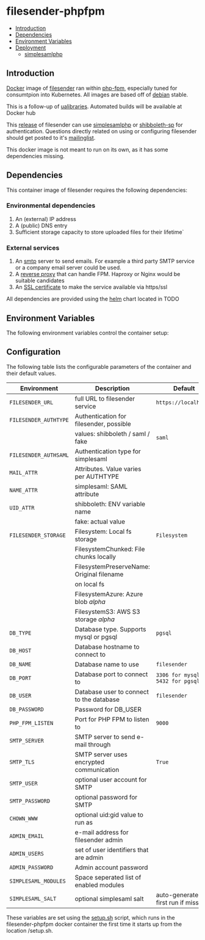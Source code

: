 # filesender-phpfpm

- [Introduction](#introduction)
- [Dependencies](#dependencies)
- [Environment Variables](#environment-variables)
- [Deployment](#deployment)
  - [simplesamlphp](#simplesamlphp)

## Introduction
[Docker](https://www.docker.com/what-docker) image of [filesender](https://filesender.org) ran within [php-fpm](https://php-fpm.org/), especially tuned for consumtpion into Kubernetes. All images are based off of [debian](https://www.debian.org/) stable.

This is a follow-up of [ualibraries](https://github.com/ualibraries/filesender-phpfpm). Automated builds will be available at Docker hub

This [release](https://github.com/filesender/filesender) of filesender can use [simplesamlphp](https://simplesamlphp.org/) or [shibboleth-sp](https://www.shibboleth.net/products/service-provider) for authentication. Questions directly related on using or configuring filesender should get posted to it's [mailinglist](https://sympa.uninett.no/lists/filesender.org/lists).

This docker image is not meant to run on its own, as it has some dependencies missing.

## Dependencies
This container image of filesender requires the following dependencies:

###  Environmental dependencies
1. An (external) IP address
2. A (public) DNS entry
3. Sufficient storage capacity to store uploaded files for their lifetime`

### External services
1. An [smtp](https://en.wikipedia.org/wiki/Simple_Mail_Transfer_Protocol) server to send emails. For example a third party SMTP service or a company email server could be used.
2. A [reverse proxy](https://en.wikipedia.org/wiki/Reverse_proxy) that can handle FPM. Haproxy or Nginx would be suitable candidates
3. An [SSL certificate](https://nl.wikipedia.org/wiki/Transport_Layer_Security) to make the service available via https/ssl

All dependencies are provided using the [helm](https://helm.sh/) chart located in TODO

## Environment Variables

The following environment variables control the container setup:

## Configuration

The following table lists the configurable parameters of the container and their default values.

|           Environment             |              Description                 |                          Default                        | 
| --------------------------------- | ---------------------------------------- | ------------------------------------------------------- |
| `FILESENDER_URL`                  | full URL to filesender service           | `https://localhost/`                                    |
| `FILESENDER_AUTHTYPE`             | Authentication for filesender, possible  |                                                         |
|                                   | values: shibboleth / saml / fake         | `saml`                                                  |
| `FILESENDER_AUTHSAML`             | Authentication type for simplesaml       |                                                         |
| `MAIL_ATTR`                       | Attributes. Value varies per AUTHTYPE    |                                                         |
| `NAME_ATTR`                       | simplesaml: SAML attribute               |                                                         |
| `UID_ATTR`                        | shibboleth: ENV variable name            |                                                         |
|                                   | fake: actual value                       |                                                         |
| `FILESENDER_STORAGE`              | Filesystem: Local fs storage             | `Filesystem`                                            |
|                                   | FilesystemChunked: File chunks locally   |                                                         |
|                                   | FilesystemPreserveName: Original filename|                                                         |
|                                   | on local fs                              |                                                         |
|                                   | FilesystemAzure: Azure blob *alpha*      |                                                         |
|                                   | FilesystemS3: AWS S3 storage *alpha*     |                                                         |
| `DB_TYPE`                         | Database type. Supports mysql or pgsql   | `pgsql`                                                 |
| `DB_HOST`                         | Database hostname to connect to          |                                                         |
| `DB_NAME`                         | Database name to use                     | `filesender`                                            |
| `DB_PORT`                         | Database port to connect to              | `3306 for mysql, 5432 for pgsql`                        |
| `DB_USER`                         | Database user to connect to the database | `filesender`                                            |
| `DB_PASSWORD`                     | Password for DB_USER                     |                                                         |
| `PHP_FPM_LISTEN`                  | Port for PHP FPM to listen to            | `9000`                                                  |
| `SMTP_SERVER`                     | SMTP server to send e-mail through       |                                                         |
| `SMTP_TLS`                        | SMTP server uses encrypted communication | `True`                                                  |
| `SMTP_USER`                       | optional user account for SMTP           |                                                         |
| `SMTP_PASSWORD`                   | optional password for SMTP               |                                                         |
| `CHOWN_WWW`                       | optional uid:gid value to run as         |                                                         |
| `ADMIN_EMAIL`                     | e-mail address for filesender admin      |                                                         |
| `ADMIN_USERS`                     | set of user identifiers that are admin   |                                                         |
| `ADMIN_PASSWORD`                  | Admin account password                   |                                                         |
| `SIMPLESAML_MODULES`              | Space seperated list of enabled modules  |                                                         |
| `SIMPLESAML_SALT`                 | optional simplesaml salt                 | auto-generated on first run if missing                  |

These variables are set using the [setup.sh](https://github.com/AvesIT/filesender-phpfpm/blob/master/docker/setup.sh) script, which runs in the filesender-phpfpm docker container the first time it starts up from the location /setup.sh.


